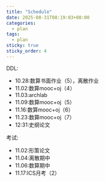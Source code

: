 ```yaml
---
title: "Schedule"
date: 2025-08-31T08:19:03+08:00
categories:
  - plan
tags:
  - plan
sticky: true
sticky_order: 4
---
```


DDL:

+ 10.28:数算书面作业（5），离散作业
+ 11.02:数算mooc+oj（4）
+ 11.03:archlab
+ 11.09:数算mooc+oj（5）
+ 11.16:数算mooc+oj（6）
+ 11.23:数算mooc+oj（7）
+ 12:31:史纲论文


考试:

+ 11.02:形策论文
+ 11.04:离散期中
+ 11.06:数算期中
+ 11.17:ICS月考（2）

